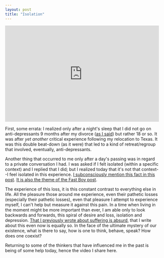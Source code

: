 ```yaml
---
layout: post
title: "Isolation"
---
```


<p><iframe width="100%" height="315" src="https://www.youtube.com/embed/i3HyRtdu1o0" frameborder="0" allowfullscreen></iframe></p>

First, some errata: I realized only after a night's sleep that I did not go on anti-depressants 9 months after my divorce ([as I said]({{site.baseurl}}/2010/10/27/tooth-fairy/)) but rather 18 or so. It was after _yet another_ critical experience following my relocation to Texas. It was this double beat-down (as it were) that led to a kind of retreat/regroup that involved, eventually, anti-depressants.

Another thing that occurred to me only after a day's passing was in regard to a private conversation I had. I was asked if I felt isolated (within a specific context) and I replied that I did; but I realized today that it's not that context--I feel isolated in this experience. [I subconsciously mention this fact in this post]({{site.baseurl}}/2010/09/29/motivation-mood/ "You all have moved on, more or less."). [It is also the theme of the Fast Boy post]({{site.baseurl}}/2010/10/24/fast-boy/ "Ezra and I, we have been forced to exist in a space that not many understand.").

The experience of this loss, it is this constant contrast to everything else in life. All the pleasure those around me experience, even their pathetic losses (especially their pathetic losses), even that pleasure I attempt to experience myself, I can't help but measure it against this pain. In a time when living in the moment might be more important than ever, I am able only to look backwards and forwards, this spiral of desire and loss, isolation and depression. [That I previously wrote about suffering is absurd]({{site.baseurl}}/2010/10/04/in-the-light-of-prior-suffering/), that I write about this even now is equally so. In the face of the ultimate mystery of our existence, what is there to say, how is one to think, behave, speak? How does one coexist? 

Returning to some of the thinkers that have influenced me in the past is being of some help today, hence the video I share here.
